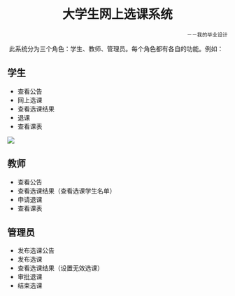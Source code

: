 <h1 align="center">大学生网上选课系统</h1>
<p align="right"><small>－－我的毕业设计</small></p>

  此系统分为三个角色：学生、教师、管理员。每个角色都有各自的功能。例如：
  
## 学生

* 查看公告
* 网上选课
* 查看选课结果
* 退课
* 查看课表

![](https://github.com/linjiaya/ChooseCourse/raw/master/webImages/login.png)

## 教师

* 查看公告
* 查看选课结果（查看选课学生名单）
* 申请退课
* 查看课表  

## 管理员

* 发布选课公告
* 发布选课
* 查看选课结果（设置无效选课）
* 审批退课
* 结束选课
